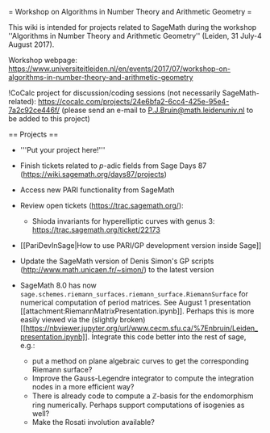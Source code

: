= Workshop on Algorithms in Number Theory and Arithmetic Geometry =

This wiki is intended for projects related to SageMath during the workshop ''Algorithms in Number Theory and Arithmetic Geometry'' (Leiden, 31 July-4 August 2017).

Workshop webpage:
https://www.universiteitleiden.nl/en/events/2017/07/workshop-on-algorithms-in-number-theory-and-arithmetic-geometry

!CoCalc project for discussion/coding sessions (not necessarily SageMath-related): https://cocalc.com/projects/24e6bfa2-6cc4-425e-95e4-7a2c92ce446f/
(please send an e-mail to P.J.Bruin@math.leidenuniv.nl to be added to this project)

== Projects ==

 * '''Put your project here!'''

 * Finish tickets related to $p$-adic fields from Sage Days 87 (https://wiki.sagemath.org/days87/projects)

 * Access new PARI functionality from SageMath

 * Review open tickets (https://trac.sagemath.org/):

   * Shioda invariants for hyperelliptic curves with genus 3: https://trac.sagemath.org/ticket/22173

 * [[PariDevInSage|How to use PARI/GP development version inside Sage]]

 * Update the SageMath version of Denis Simon's GP scripts (http://www.math.unicaen.fr/~simon/) to the latest version

 * SageMath 8.0 has now `sage.schemes.riemann_surfaces.riemann_surface.RiemannSurface` for numerical computation of period matrices. See August 1 presentation [[attachment:RiemannMatrixPresentation.ipynb]]. Perhaps this is more easily viewed via the (slightly broken) [[https://nbviewer.jupyter.org/url/www.cecm.sfu.ca/%7Enbruin/Leiden_presentation.ipynb]]. Integrate this code better into the rest of sage, e.g.:
   * put a method on plane algebraic curves to get the corresponding Riemann surface?
   * Improve the Gauss-Legendre integrator to compute the integration nodes in a more efficient way?
   * There is already code to compute a $\mathbb{Z}$-basis for the endomorphism ring numerically. Perhaps support computations of isogenies as well?
   * Make the Rosati involution available?
